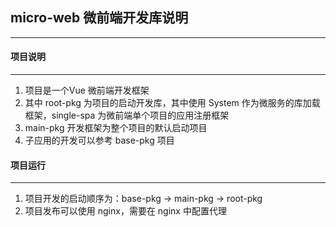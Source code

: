## micro-web 微前端开发库说明
---

#### 项目说明
---
1. 项目是一个Vue 微前端开发框架
2. 其中 root-pkg 为项目的启动开发库，其中使用 System 作为微服务的库加载框架，single-spa 为微前端单个项目的应用注册框架
3. main-pkg 开发框架为整个项目的默认启动项目
4. 子应用的开发可以参考 base-pkg 项目

#### 项目运行
---
1. 项目开发的启动顺序为：base-pkg -> main-pkg -> root-pkg
2. 项目发布可以使用 nginx，需要在 nginx 中配置代理